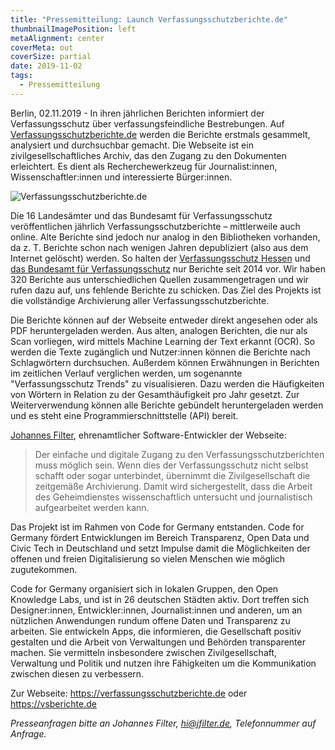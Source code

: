 ```yaml
---
title: "Pressemitteilung: Launch Verfassungsschutzberichte.de"
thumbnailImagePosition: left
metaAlignment: center
coverMeta: out
coverSize: partial
date: 2019-11-02
tags:
  - Pressemitteilung
---
```


Berlin, 02.11.2019 - In ihren jährlichen Berichten informiert der Verfassungsschutz über verfassungsfeindliche Bestrebungen. Auf [Verfassungsschutzberichte.de](https://verfassungsschutzberichte.de) werden die Berichte erstmals gesammelt, analysiert und durchsuchbar gemacht. Die Webseite ist ein zivilgesellschaftliches Archiv, das den Zugang zu den Dokumenten erleichtert. Es dient als Recherchewerkzeug für Journalist:innen, Wissenschaftler:innen und interessierte Bürger:innen.

<!--more-->

![Verfassungsschutzberichte.de](/images/blog/vsberichte.jpg)

Die 16 Landesämter und das Bundesamt für Verfassungsschutz veröffentlichen jährlich Verfassungsschutzberichte – mittlerweile auch online.
Alte Berichte sind jedoch nur analog in den Bibliotheken vorhanden, da z. T. Berichte schon nach wenigen Jahren depubliziert (also aus dem Internet gelöscht) werden. So halten der [Verfassungsschutz Hessen](https://lfv.hessen.de/pr%C3%A4vention/informationsmaterial/jahresberichte-des-lfv-hessen) und [das Bundesamt für Verfassungsschutz](https://www.verfassungsschutz.de/de/oeffentlichkeitsarbeit/publikationen/verfassungsschutzberichte) nur Berichte seit 2014 vor. Wir haben 320 Berichte aus unterschiedlichen Quellen zusammengetragen und wir rufen dazu auf, uns fehlende Berichte zu schicken. Das Ziel des Projekts ist die vollständige Archivierung aller Verfassungsschutzberichte.

Die Berichte können auf der Webseite entweder direkt angesehen oder als PDF heruntergeladen werden. Aus alten, analogen Berichten, die nur als Scan vorliegen, wird mittels Machine Learning der Text erkannt (OCR). So werden die Texte zugänglich und Nutzer:innen können die Berichte nach Schlagwörtern durchsuchen. Außerdem können Erwähnungen in Berichten im zeitlichen Verlauf verglichen werden, um sogenannte "Verfassungsschutz Trends" zu visualisieren. Dazu werden die Häufigkeiten von Wörtern in Relation zu der Gesamthäufigkeit pro Jahr gesetzt. Zur Weiterverwendung können alle Berichte gebündelt heruntergeladen werden und es steht eine Programmierschnittstelle (API) bereit.

[Johannes Filter](https://johannesfilter.com), ehrenamtlicher Software-Entwickler der Webseite:

> Der einfache und digitale Zugang zu den Verfassungsschutzberichten muss möglich sein. Wenn dies der Verfassungsschutz nicht selbst schafft oder sogar unterbindet, übernimmt die Zivilgesellschaft die zeitgemäße Archivierung. Damit wird sichergestellt, dass die Arbeit des Geheimdienstes wissenschaftlich untersucht und journalistisch aufgearbeitet werden kann.

Das Projekt ist im Rahmen von Code for Germany entstanden. Code for Germany fördert Entwicklungen im Bereich Transparenz, Open Data und Civic Tech in Deutschland und setzt Impulse damit die Möglichkeiten der offenen und freien Digitalisierung so vielen Menschen wie möglich zugutekommen.

Code for Germany organisiert sich in lokalen Gruppen, den Open Knowledge Labs, und ist in 26 deutschen Städten aktiv. Dort treffen sich Designer:innen, Entwickler:innen, Journalist:innen und anderen, um an nützlichen Anwendungen rundum offene Daten und Transparenz zu arbeiten. Sie entwickeln Apps, die informieren, die Gesellschaft positiv gestalten und die Arbeit von Verwaltungen und Behörden transparenter machen. Sie vermitteln insbesondere zwischen Zivilgesellschaft, Verwaltung und Politik und nutzen ihre Fähigkeiten um die Kommunikation zwischen diesen zu verbessern.

Zur Webseite: <https://verfassungsschutzberichte.de> oder <https://vsberichte.de>

_Presseanfragen bitte an Johannes Filter, <hi@jfilter.de>, Telefonnummer auf Anfrage._
